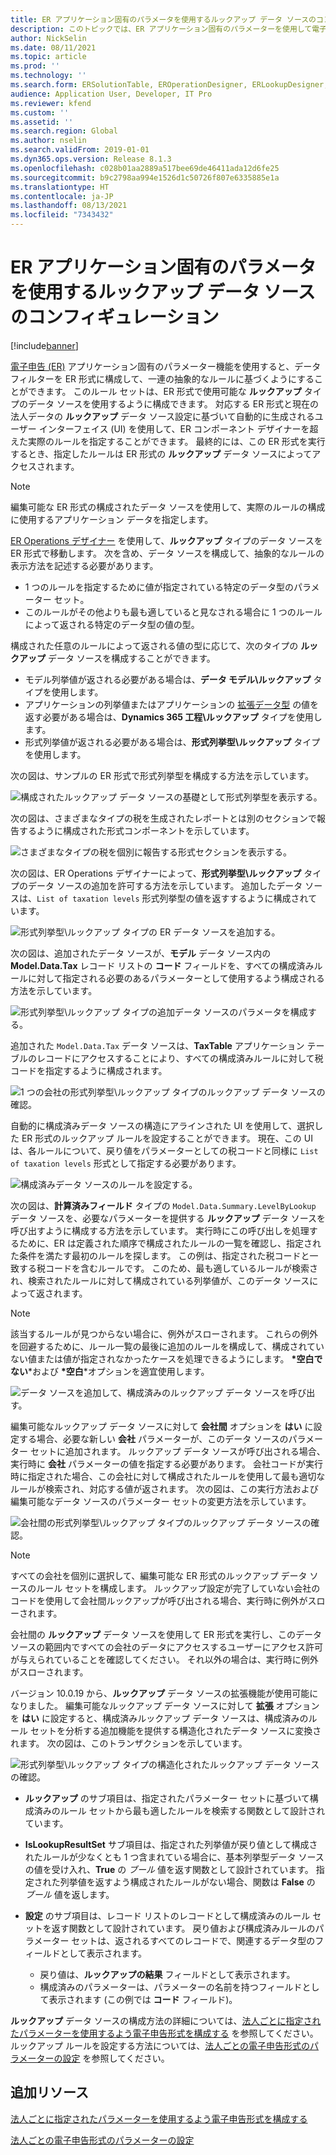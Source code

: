 ```yaml
---
title: ER アプリケーション固有のパラメータを使用するルックアップ データ ソースのコンフィギュレーション
description: このトピックでは、ER アプリケーション固有のパラメーターを使用して電子申告 (ER) 形式のルックアップ データ ソースを構成する方法について説明します。
author: NickSelin
ms.date: 08/11/2021
ms.topic: article
ms.prod: ''
ms.technology: ''
ms.search.form: ERSolutionTable, EROperationDesigner, ERLookupDesigner, ERComponentLookupStructureEditing
audience: Application User, Developer, IT Pro
ms.reviewer: kfend
ms.custom: ''
ms.assetid: ''
ms.search.region: Global
ms.author: nselin
ms.search.validFrom: 2019-01-01
ms.dyn365.ops.version: Release 8.1.3
ms.openlocfilehash: c028b01aa2889a517bee69de46411ada12d6fe25
ms.sourcegitcommit: b9c2798aa994e1526d1c50726f807e6335885e1a
ms.translationtype: HT
ms.contentlocale: ja-JP
ms.lasthandoff: 08/13/2021
ms.locfileid: "7343432"
---
```

# <a name="configure-lookup-data-sources-to-use-er-application-specific-parameters"></a>ER アプリケーション固有のパラメータを使用するルックアップ データ ソースのコンフィギュレーション 

[!include[banner](../includes/banner.md)]

[電子申告 (ER)](general-electronic-reporting.md) アプリケーション固有のパラメーター機能を使用すると、データ フィルターを ER 形式に構成して、一連の抽象的なルールに基づくようにすることができます。 このルール セットは、ER 形式で使用可能な **ルックアップ** タイプのデータ ソースを使用するように構成できます。 対応する ER 形式と現在の法人データの **ルックアップ** データ ソース設定に基づいて自動的に生成されるユーザー インターフェイス (UI) を使用して、ER コンポーネント デザイナーを超えた実際のルールを指定することができます。 最終的には、この ER 形式を実行するとき、指定したルールは ER 形式の **ルックアップ** データ ソースによってアクセスされます。

> [!NOTE]
> 編集可能な ER 形式の構成されたデータ ソースを使用して、実際のルールの構成に使用するアプリケーション データを指定します。

[ER Operations デザイナー](general-electronic-reporting.md#building-a-format-that-uses-a-data-model-as-a-base) を使用して、**ルックアップ** タイプのデータ ソースを ER 形式で移動します。 次を含め、データ ソースを構成して、抽象的なルールの表示方法を記述する必要があります。

   - 1 つのルールを指定するために値が指定されている特定のデータ型のパラメーター セット。
   - このルールがその他よりも最も適していると見なされる場合に 1 つのルールによって返される特定のデータ型の値の型。

構成された任意のルールによって返される値の型に応じて、次のタイプの **ルックアップ** データ ソースを構成することができます。

   - モデル列挙値が返される必要がある場合は、**データ モデル\ルックアップ** タイプを使用します。
   - アプリケーションの列挙値またはアプリケーションの [拡張データ型](../extensibility/extensible-edts.md) の値を返す必要がある場合は、**Dynamics 365 工程\ルックアップ** タイプを使用します。
   - 形式列挙値が返される必要がある場合は、**形式列挙型\ルックアップ** タイプを使用します。

次の図は、サンプルの ER 形式で形式列挙型を構成する方法を示しています。

   ![構成されたルックアップ データ ソースの基礎として形式列挙型を表示する。](./media/er-lookup-data-sources-img1.gif)

次の図は、さまざまなタイプの税を生成されたレポートとは別のセクションで報告するように構成された形式コンポーネントを示しています。

   ![さまざまなタイプの税を個別に報告する形式セクションを表示する。](./media/er-lookup-data-sources-img2.png)

次の図は、ER Operations デザイナーによって、**形式列挙型\ルックアップ** タイプのデータ ソースの追加を許可する方法を示しています。  追加したデータ ソースは、`List of taxation levels` 形式列挙型の値を返すするように構成されています。

   ![形式列挙型\ルックアップ タイプの ER データ ソースを追加する。](./media/er-lookup-data-sources-img3.gif)

次の図は、追加されたデータ ソースが、**モデル** データ ソース内の **Model.Data.Tax** レコード リストの **コード** フィールドを、すべての構成済みルールに対して指定される必要のあるパラメーターとして使用するよう構成される方法を示しています。

![形式列挙型\ルックアップ タイプの追加データ ソースのパラメータを構成する。](./media/er-lookup-data-sources-img4.gif)

追加された `Model.Data.Tax` データ ソースは、**TaxTable** アプリケーション テーブルのレコードにアクセスすることにより、すべての構成済みルールに対して税コードを指定するように構成されます。

   ![1 つの会社の形式列挙型\ルックアップ タイプのルックアップ データ ソースの確認。](./media/er-lookup-data-sources-img5.gif)

自動的に構成済みデータ ソースの構造にアラインされた UI を使用して、選択した ER 形式のルックアップ ルールを設定することができます。 現在、この UI は、各ルールについて、戻り値をパラメーターとしての税コードと同様に `List of taxation levels` 形式として指定する必要があります。

   ![構成済みデータ ソースのルールを設定する。](./media/er-lookup-data-sources-img6.gif)

次の図は、**計算済みフィールド** タイプの `Model.Data.Summary.LevelByLookup` データ ソースを、必要なパラメーターを提供する **ルックアップ** データ ソースを呼び出すように構成する方法を示しています。 実行時にこの呼び出しを処理するために、ER は定義された順序で構成されたルールの一覧を確認し、指定された条件を満たす最初のルールを探します。 この例は、指定された税コードと一致する税コードを含むルールです。 このため、最も適しているルールが検索され、検索されたルールに対して構成されている列挙値が、このデータ ソースによって返されます。

> [!NOTE]
> 該当するルールが見つからない場合に、例外がスローされます。 これらの例外を回避するために、ルール一覧の最後に追加のルールを構成して、構成されていない値または値が指定されなかったケースを処理できるようにします。 **\*空白でない**\*および **\*空白**\*オプションを適宜使用します。  
>
> ![データ ソースを追加して、構成済みのルックアップ データ ソースを呼び出す。](./media/er-lookup-data-sources-img7.png)

編集可能なルックアップ データ ソースに対して **会社間** オプションを **はい** に設定する場合、必要な新しい **会社** パラメーターが、このデータ ソースのパラメーター セットに追加されます。 ルックアップ データ ソースが呼び出される場合、実行時に **会社** パラメーターの値を指定する必要があります。 会社コードが実行時に指定された場合、この会社に対して構成されたルールを使用して最も適切なルールが検索され、対応する値が返されます。 次の図は、この実行方法および編集可能なデータ ソースのパラメーター セットの変更方法を示しています。

   ![会社間の形式列挙型\ルックアップ タイプのルックアップ データ ソースの確認。](./media/er-lookup-data-sources-img8.gif)

> [!NOTE]
> すべての会社を個別に選択して、編集可能な ER 形式のルックアップ データ ソースのルール セットを構成します。 ルックアップ設定が完了していない会社のコードを使用して会社間ルックアップが呼び出される場合、実行時に例外がスローされます。
>
> 会社間の **ルックアップ** データ ソースを使用して ER 形式を実行し、このデータ ソースの範囲内ですべての会社のデータにアクセスするユーザーにアクセス許可が与えられていることを確認してください。 それ以外の場合は、実行時に例外がスローされます。

バージョン 10.0.19 から、**ルックアップ** データ ソースの拡張機能が使用可能になりました。 編集可能なルックアップ データ ソースに対して **拡張** オプションを **はい** に設定すると、構成済みルックアップ データ ソースは、構成済みのルール セットを分析する追加機能を提供する構造化されたデータ ソースに変換されます。 次の図は、このトランザクションを示しています。

   ![形式列挙型\ルックアップ タイプの構造化されたルックアップ データ ソースの確認。](./media/er-lookup-data-sources-img9.gif)

- **ルックアップ** のサブ項目は、指定されたパラメーター セットに基づいて構成済みのルール セットから最も適したルールを検索する関数として設計されています。
- **IsLookupResultSet** サブ項目は、指定された列挙値が戻り値として構成されたルールが少なくとも 1 つ含まれている場合に、基本列挙型データ ソースの値を受け入れ、**True** の *ブール* 値を返す関数として設計されています。 指定された列挙値を返すよう構成されたルールがない場合、関数は **False** の *ブール* 値を返します。
- **設定** のサブ項目は、レコード リストのレコードとして構成済みのルール セットを返す関数として設計されています。 戻り値および構成済みルールのパラメーター セットは、返されるすべてのレコードで、関連するデータ型のフィールドとして表示されます。

    - 戻り値は、**ルックアップの結果** フィールドとして表示されます。
    - 構成済みのパラメーターは、パラメーターの名前を持つフィールドとして表示されます (この例では **コード** フィールド)。

**ルックアップ** データ ソースの構成方法の詳細については、[法人ごとに指定されたパラメーターを使用するよう電子申告形式を構成する](er-app-specific-parameters-configure-format.md) を参照してください。 ルックアップ ルールを設定する方法については、[法人ごとの電子申告形式のパラメーターの設定](er-app-specific-parameters-set-up.md) を参照してください。

## <a name="additional-resources"></a>追加リソース

[法人ごとに指定されたパラメーターを使用するよう電子申告形式を構成する](er-app-specific-parameters-configure-format.md)

[法人ごとの電子申告形式のパラメーターの設定](er-app-specific-parameters-set-up.md)
